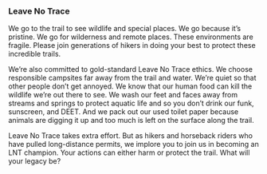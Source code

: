 
### Leave No Trace

We go to the trail to see wildlife and special places. We go because it’s pristine. We go for wilderness and remote places. These environments are fragile. Please join generations of hikers in doing your best to protect these incredible trails.

We’re also committed to gold-standard Leave No Trace ethics. We choose responsible campsites far away from the trail and water. We’re quiet so that other people don’t get annoyed. We know that our human food can kill the wildlife we’re out there to see. We wash our feet and faces away from streams and springs to protect aquatic life and so you don’t drink our funk, sunscreen, and DEET. And we pack out our used toilet paper because animals are digging it up and too much is left on the surface along the trail.

Leave No Trace takes extra effort. But as hikers and horseback riders who have pulled long-distance permits, we implore you to join us in becoming an LNT champion. Your actions can either harm or protect the trail. What will your legacy be?
